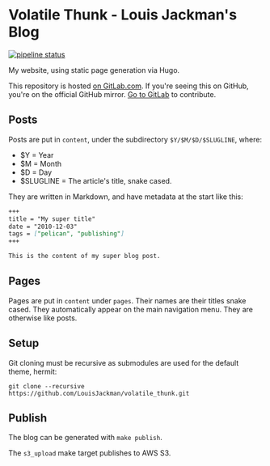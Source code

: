 # Volatile Thunk - Louis Jackman's Blog

[![pipeline status](https://gitlab.com/louis.jackman/volatile_thunk/badges/master/pipeline.svg)](https://gitlab.com/louis.jackman/volatile_thunk/-/commits/master)

My website, using static page generation via Hugo.

This repository is hosted [on
GitLab.com](https://gitlab.com/louis.jackman/volatile_thunk). If you're
seeing this on GitHub, you're on the official GitHub mirror. [Go to
GitLab](https://gitlab.com/louis.jackman/volatile_thunk) to contribute.

## Posts

Posts are put in `content`, under the subdirectory `$Y/$M/$D/$SLUGLINE`, where:

* $Y = Year
* $M = Month
* $D = Day
* $SLUGLINE = The article's title, snake cased.

They are written in Markdown, and have metadata at the start like this:

```markdown
+++
title = "My super title"
date = "2010-12-03"
tags = ["pelican", "publishing"]
+++

This is the content of my super blog post.
```

## Pages

Pages are put in `content` under `pages`. Their names are their titles snake
cased. They automatically appear on the main navigation menu. They are otherwise
like posts.

## Setup

Git cloning must be recursive as submodules are used for the default theme,
hermit:
```shell
git clone --recursive https://github.com/LouisJackman/volatile_thunk.git
```

## Publish

The blog can be generated with `make publish`.

The `s3_upload` make target publishes to AWS S3.

